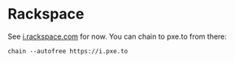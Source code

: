 # Rackspace

See [i.rackspace.com](http://i.rackspace.com) for now.  You can chain to pxe.to from there:

    chain --autofree https://i.pxe.to
